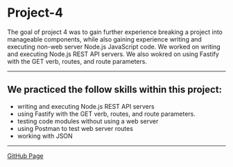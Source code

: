 # Project-4

The goal of project 4 was to gain further experience breaking a project into manageable components, while also gaining experience writing and executing non-web server Node.js JavaScript code. We worked on writing and executing Node.js REST API servers. We also wokred on using Fastify with the GET verb, routes, and route parameters.

-----------------------------------------------------------------------------------------------------------------------------------------------------------

## We practiced the follow skills within this project:

- writing and executing Node.js REST API servers
- using Fastify with the GET verb, routes, and route parameters.
- testing code modules without using a web server
- using Postman to test web server routes 
- working with JSON

-----------------------------------------------------------------------------------------------------------------------------------------------------------

[GitHub Page](https://github.com/UofOalexfort/Project-4)
